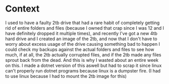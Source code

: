 # Context
I used to have a faulty 2tb drive that had a rare habit of completely getting rid of entire folders and files (because I owned that crap since I was 12 and I have definitely dropped it multiple times), and recently I've got a new 4tb hard drive and I created an image of the 2tb, and now that I don't have to worry about excess usage of the drive causing something bad to happen I could check my backups against the actual folders and files to see how much, if at all, the 2tb actually corrupted files, and if the 2tb made any files sprout back from the dead. And this is why I wasted about an entire week on this. I made a dotnet version of this aswell but had to scrap it since linux can't properly run dotnet programs because linux is a dumpster fire. (I had to use linux because I had to mount the 2tb image for this)
